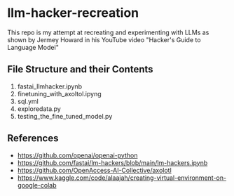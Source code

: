 # llm-hacker-recreation
This repo is my attempt at recreating and experimenting with LLMs as shown by Jermey Howard in his YouTube video "Hacker's Guide to Language Model"

## File Structure and their Contents
1. fastai_llmhacker.ipynb
2. finetuning_with_axoltol.ipyng
3. sql.yml
4. exploredata.py
5. testing_the_fine_tuned_model.py

## References
  - https://github.com/openai/openai-python
  - https://github.com/fastai/lm-hackers/blob/main/lm-hackers.ipynb
  - https://github.com/OpenAccess-AI-Collective/axolotl
  - https://www.kaggle.com/code/alaajah/creating-virtual-environment-on-google-colab
